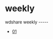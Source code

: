 # weekly
wdshare weekly -----
- [01](https://github.com/wdshare-group/weekly/blob/master/01/index.html)
